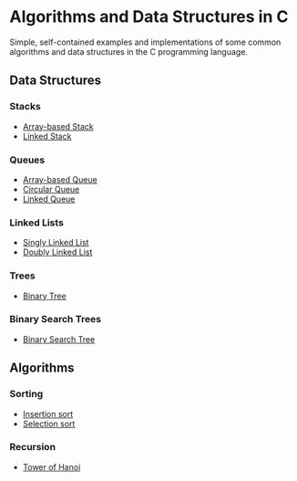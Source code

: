 # Algorithms and Data Structures in C

Simple, self-contained examples and implementations of some common
algorithms and data structures in the C programming language.

## Data Structures

### Stacks

* [Array-based Stack](src/stack_array.c)
* [Linked Stack](src/stack_linked.c)

### Queues

* [Array-based Queue](src/queue_array.c)
* [Circular Queue](src/queue_circular.c)
* [Linked Queue](src/queue_linked.c)

### Linked Lists

* [Singly Linked List](src/singly_linked_list.c)
* [Doubly Linked List](src/doubly_linked_list.c)

### Trees

* [Binary Tree](src/binary_tree.c)

### Binary Search Trees

* [Binary Search Tree](src/binary_search_tree.c)

## Algorithms

### Sorting

* [Insertion sort](src/insertion_sort.c)
* [Selection sort](src/selection_sort.c)

### Recursion

* [Tower of Hanoi](src/tower_of_hanoi.c)
